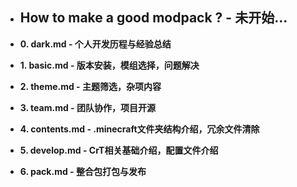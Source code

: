 - ## **How to make a good modpack ?** - 未开始...

- **0. dark.md - 个人开发历程与经验总结**
- **1. basic.md - 版本安装，模组选择，问题解决**

- **2. theme.md - 主题筛选，杂项内容**

- **3. team.md - 团队协作，项目开源**
- **4. contents.md - .minecraft文件夹结构介绍，冗余文件清除**
- **5. develop.md - CrT相关基础介绍，配置文件介绍**

- **6. pack.md - 整合包打包与发布**

